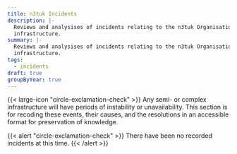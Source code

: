 ```yaml
---
title: n3tuk Incidents
description: |-
  Reviews and analysises of incidents relating to the n3tuk Organisation
  infrastructure.
summary: |-
  Reviews and analysises of incidents relating to the n3tuk Organisation
  infrastructure.
tags:
  - incidents
draft: true
groupByYear: true
---
```


{{< large-icon "circle-exclamation-check" >}} Any semi- or complex
infrastructure will have periods of instability or unavailability. This section
is for recoding these events, their causes, and the resolutions in an accessible
format for preservation of knowledge.

{{< alert "circle-exclamation-check" >}} There have been no recorded incidents
at this time. {{< /alert >}}
